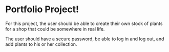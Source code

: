 # Portfolio Project!

For this project, the user should be able to create their own stock of plants for a shop that could be somewhere in real life.  

The user should have a secure password, be able to log in and log out, and add plants to his or her collection.
